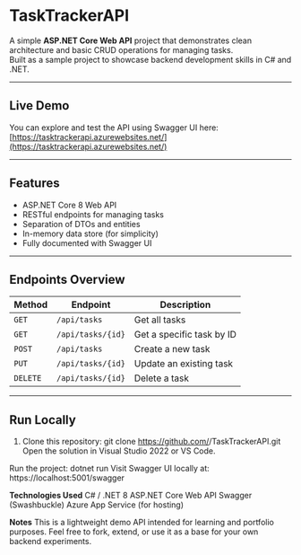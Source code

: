 # TaskTrackerAPI
A simple **ASP.NET Core Web API** project that demonstrates clean architecture and basic CRUD operations for managing tasks.  
Built as a sample project to showcase backend development skills in C# and .NET.

---

## Live Demo
You can explore and test the API using Swagger UI here:  
[https://tasktrackerapi.azurewebsites.net/](https://tasktrackerapi.azurewebsites.net/)

---

## Features
- ASP.NET Core 8 Web API  
- RESTful endpoints for managing tasks  
- Separation of DTOs and entities  
- In-memory data store (for simplicity)  
- Fully documented with Swagger UI  

---

## Endpoints Overview

| Method | Endpoint | Description |
|--------|-----------|-------------|
| `GET` | `/api/tasks` | Get all tasks |
| `GET` | `/api/tasks/{id}` | Get a specific task by ID |
| `POST` | `/api/tasks` | Create a new task |
| `PUT` | `/api/tasks/{id}` | Update an existing task |
| `DELETE` | `/api/tasks/{id}` | Delete a task |

---

## Run Locally

1. Clone this repository:
   git clone https://github.com/<your-username>/TaskTrackerAPI.git
Open the solution in Visual Studio 2022 or VS Code.

Run the project:
  dotnet run
Visit Swagger UI locally at:
https://localhost:5001/swagger


**Technologies Used**
C# / .NET 8
ASP.NET Core Web API
Swagger (Swashbuckle)
Azure App Service (for hosting)


**Notes**
This is a lightweight demo API intended for learning and portfolio purposes.
Feel free to fork, extend, or use it as a base for your own backend experiments.
